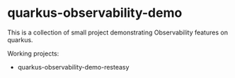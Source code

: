 # quarkus-observability-demo

This is a collection of small project demonstrating Observability features on quarkus.

Working projects:

* quarkus-observability-demo-resteasy
